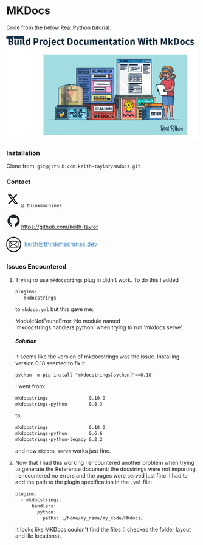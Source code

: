 
# MKDocs

Code from the below [Real Python tutorial](https://realpython.com/lessons/build-project-docs-mkdocs-overview/
):

![](img/MKDocs_Real_py.png)



### Installation

Clone from: `git@github.com:keith-taylor/MKdocs.git`


### Contact

![twitter](img/twitter.png) `@_thinkmachines_`

![github](img/github.png) https://github.com/keith-taylor

![](img/email.png) 

### Issues Encountered

1. Trying ro use `mkdocstrings` plug in didn't work. To do this I added
    ```
    plugins:
     - mkdocstrings
    ```
    to `mkdocs.yml` but this gave me:
    
    ModuleNotFoundError: No module named 'mkdocstrings.handlers.python' when trying to run 'mkdocs serve'.

    ##### Solution
    It seems like the version of mkdocstrings was the issue. Installing version 0.18 seemed to fix it.
    
    ```
    python -m pip install "mkdocstrings[python]"==0.18
    ```
    
    I went from:

    ```
    mkdocstrings               0.19.0
    mkdocstrings-python        0.8.3
    ```

    to

    ```
    mkdocstrings               0.18.0
    mkdocstrings-python        0.6.6
    mkdocstrings-python-legacy 0.2.2
    ```

    and now `mkdocs serve` works just fine.
    
2. Now that I had this working I encountered another problem when trying to generate the Reference document: the docstrings were not importing. I encountered no errors and the pages were served just fine. I had to add the path to the plugin specification in the `.yml` file:
    
    ```
    plugins:
      - mkdocstrings:
          handlers:
            python:
              paths: [/home/my_name/my_code/MKdocs]
    ```
    
    It looks like MKDocs couldn't find the files (I checked the folder layout and ille locations).


 